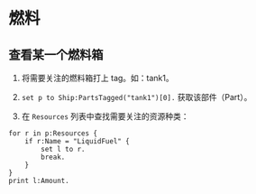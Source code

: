 # 燃料

## 查看某一个燃料箱

1. 将需要关注的燃料箱打上 tag。如：tank1。

2. `set p to Ship:PartsTagged("tank1")[0].` 获取该部件（Part）。

3. 在 `Resources` 列表中查找需要关注的资源种类：
``` BASIC
for r in p:Resources {
    if r:Name = "LiquidFuel" {
        set l to r.
        break.
    }
}
print l:Amount.
```
